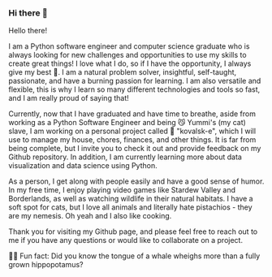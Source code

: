 ### Hi there 👋

<!--
**mrssolarisdev/mrssolarisdev** is a ✨ _special_ ✨ repository because its `README.md` (this file) appears on your GitHub profile.



Thank you for visiting my Github page, and please feel free to reach out to me if you have any questions or would like to collaborate on a project.
Here are some ideas to get you started:

- 🔭 I’m currently working on ...
- 🌱 I’m currently learning ...
- 👯 I’m looking to collaborate on ...
- 🤔 I’m looking for help with ...
- 💬 Ask me about ...
- 📫 How to reach me: ...
- 😄 Pronouns: ...
- ⚡ Fun fact: ...
-->
Hello there!

I am a Python software engineer and computer science graduate who is always looking for new challenges and opportunities to use my skills to create great things! I love what I do, so if I have the opportunity, I always give my best :star_struck:. I am a natural problem solver, insightful, self-taught, passionate, and have a burning passion for learning. I am also versatile and flexible, this is why I learn so many different technologies and tools so fast, and I am really proud of saying that!

Currently, now that I have graduated and have time to breathe, aside from working as a Python Software Engineer and being :smirk_cat: Yummi's (my cat) slave, I am working on a personal project called :person_in_tuxedo: "kovalsk-e", which I will use to manage my house, chores, finances, and other things. It is far from being complete, but I invite you to check it out and provide feedback on my Github repository. In addition, I am currently learning more about data visualization and data science using Python.

As a person, I get along with people easily and have a good sense of humor. In my free time, I enjoy playing video games like Stardew Valley and Borderlands, as well as watching wildlife in their natural habitats. I have a soft spot for cats, but I love all animals and literally hate pistachios - they are my nemesis. Oh yeah and I also like cooking.

Thank you for visiting my Github page, and please feel free to reach out to me if you have any questions or would like to collaborate on a project.

:face_with_spiral_eyes: Fun fact: Did you know the tongue of a whale wheighs more than a fully grown hippopotamus?
